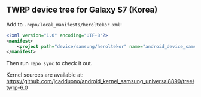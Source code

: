 ## TWRP device tree for Galaxy S7 (Korea)

Add to `.repo/local_manifests/heroltekor.xml`:

```xml
<?xml version="1.0" encoding="UTF-8"?>
<manifest>
	<project path="device/samsung/heroltekor" name="android_device_samsung_heroltekor" remote="TeamWin" revision="android-6.0" />
</manifest>
```

Then run `repo sync` to check it out.

Kernel sources are available at: https://github.com/jcadduono/android_kernel_samsung_universal8890/tree/twrp-6.0
